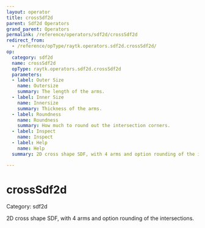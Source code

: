 ```yaml
---
layout: operator
title: crossSdf2d
parent: Sdf2d Operators
grand_parent: Operators
permalink: /reference/operators/sdf2d/crossSdf2d
redirect_from:
  - /reference/opType/raytk.operators.sdf2d.crossSdf2d/
op:
  category: sdf2d
  name: crossSdf2d
  opType: raytk.operators.sdf2d.crossSdf2d
  parameters:
  - label: Outer Size
    name: Outersize
    summary: The length of the arms.
  - label: Inner Size
    name: Innersize
    summary: Thickness of the arms.
  - label: Roundness
    name: Roundness
    summary: How much to round out the intersection corners.
  - label: Inspect
    name: Inspect
  - label: Help
    name: Help
  summary: 2D cross shape SDF, with 4 arms and option rounding of the intersections.

---
```


# crossSdf2d

Category: sdf2d



2D cross shape SDF, with 4 arms and option rounding of the intersections.